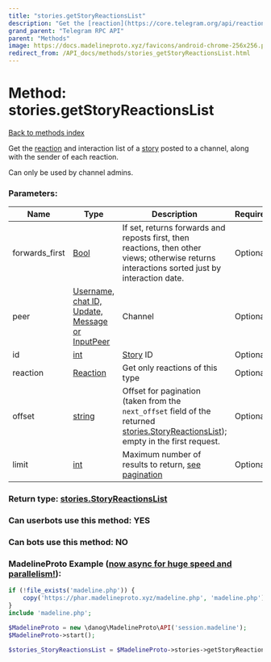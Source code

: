 ```yaml
---
title: "stories.getStoryReactionsList"
description: "Get the [reaction](https://core.telegram.org/api/reactions) and interaction list of a [story](https://core.telegram.org/api/stories) posted to a channel, along with the sender of each reaction."
grand_parent: "Telegram RPC API"
parent: "Methods"
image: https://docs.madelineproto.xyz/favicons/android-chrome-256x256.png
redirect_from: /API_docs/methods/stories_getStoryReactionsList.html
---
```

# Method: stories.getStoryReactionsList
[Back to methods index](index.html)



Get the [reaction](https://core.telegram.org/api/reactions) and interaction list of a [story](https://core.telegram.org/api/stories) posted to a channel, along with the sender of each reaction.

Can only be used by channel admins.

### Parameters:

| Name     |    Type       | Description | Required |
|----------|---------------|-------------|----------|
|forwards\_first|[Bool](/API_docs/types/Bool.html) | If set, returns forwards and reposts first, then reactions, then other views; otherwise returns interactions sorted just by interaction date. | Optional|
|peer|[Username, chat ID, Update, Message or InputPeer](/API_docs/types/InputPeer.html) | Channel | Optional|
|id|[int](/API_docs/types/int.html) | [Story](https://core.telegram.org/api/stories) ID | Optional|
|reaction|[Reaction](/API_docs/types/Reaction.html) | Get only reactions of this type | Optional|
|offset|[string](/API_docs/types/string.html) | Offset for pagination (taken from the `next_offset` field of the returned [stories.StoryReactionsList](../types/stories.StoryReactionsList.html)); empty in the first request. | Optional|
|limit|[int](/API_docs/types/int.html) | Maximum number of results to return, [see pagination](https://core.telegram.org/api/offsets) | Optional|


### Return type: [stories.StoryReactionsList](/API_docs/types/stories.StoryReactionsList.html)

### Can userbots use this method: **YES**

### Can bots use this method: **NO**


### MadelineProto Example ([now async for huge speed and parallelism!](https://docs.madelineproto.xyz/docs/ASYNC.html)):


```php
if (!file_exists('madeline.php')) {
    copy('https://phar.madelineproto.xyz/madeline.php', 'madeline.php');
}
include 'madeline.php';

$MadelineProto = new \danog\MadelineProto\API('session.madeline');
$MadelineProto->start();

$stories_StoryReactionsList = $MadelineProto->stories->getStoryReactionsList(forwards_first: $Bool, peer: $InputPeer, id: $int, reaction: $Reaction, offset: 'string', limit: $int, );
```

